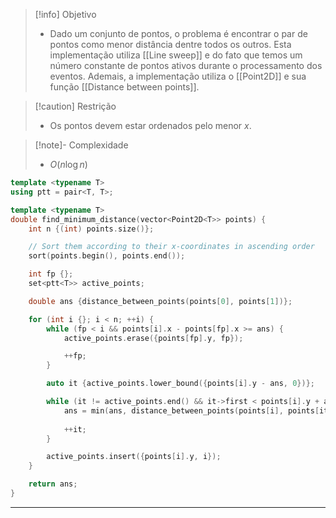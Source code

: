 > [!info] Objetivo
> - Dado um conjunto de pontos, o problema é encontrar o par de pontos como menor distância dentre todos os outros. Esta implementação utiliza [[Line sweep]] e do fato que temos um número constante de pontos ativos durante o processamento dos eventos. Ademais, a implementação utiliza o [[Point2D]] e sua função [[Distance between points]].

> [!caution] Restrição
> - Os pontos devem estar ordenados pelo menor $x$.

> [!note]- Complexidade
> - $O(n \log n)$

```cpp
template <typename T>
using ptt = pair<T, T>;

template <typename T>
double find_minimum_distance(vector<Point2D<T>> points) {
	int n {(int) points.size()};

	// Sort them according to their x-coordinates in ascending order
	sort(points.begin(), points.end());

	int fp {};
	set<ptt<T>> active_points;

	double ans {distance_between_points(points[0], points[1])};

	for (int i {}; i < n; ++i) {
		while (fp < i && points[i].x - points[fp].x >= ans) {
			active_points.erase({points[fp].y, fp});

			++fp;
		}

		auto it {active_points.lower_bound({points[i].y - ans, 0})};

		while (it != active_points.end() && it->first < points[i].y + ans) {
			ans = min(ans, distance_between_points(points[i], points[it->second]));
			
			++it;
		}

		active_points.insert({points[i].y, i});
	}

	return ans;
}
```

---